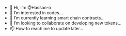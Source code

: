 - 👋 Hi, I’m @Hassan-o
- 👀 I’m interested in codes...
- 🌱 I’m currently learning smart chain contracts...
- 💞️ I’m looking to collaborate on developing new tokens...
- 📫 How to reach me to update later...

<!---
Hassan-o/Hassan-o is a ✨ special ✨ repository because its `README.md` (this file) appears on your GitHub profile.
You can click the Preview link to take a look at your changes.
--->
